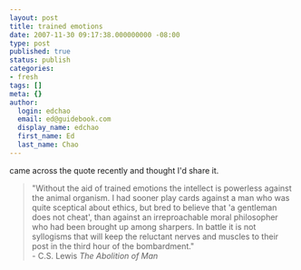 ```yaml
---
layout: post
title: trained emotions
date: 2007-11-30 09:17:38.000000000 -08:00
type: post
published: true
status: publish
categories:
- fresh
tags: []
meta: {}
author:
  login: edchao
  email: ed@guidebook.com
  display_name: edchao
  first_name: Ed
  last_name: Chao
---
```

<p>came across the quote recently and thought I'd share it.</p>
<blockquote><p>"Without the aid of trained emotions the intellect is powerless against the animal organism. I had sooner play cards against a man who was quite sceptical about ethics, but bred to believe that 'a gentleman does not cheat', than against an irreproachable moral philosopher who had been brought up among sharpers. In battle it is not syllogisms that will keep the reluctant nerves and muscles to their post in the third hour of the bombardment."<br />
- C.S. Lewis <em>The Abolition of Man</em></p></blockquote>
